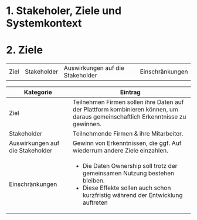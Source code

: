 # 1. Stakeholer, Ziele und Systemkontext

# 2. Ziele

<table style="width:100%">
  <tr>
    <td>Ziel</td>
    <td>Stakeholder</td>
    <td>Auswirkungen auf die Stakeholder</td>
    <td>Einschränkungen</td>
  </tr>
</table>


|Kategorie                        |Eintrag                                                                                   |
|---------------------------------|------------------------------------------------------------------------------------------|
|Ziel                             |Teilnehmen Firmen sollen ihre Daten auf der Plattform kombinieren können, um daraus gemeinschaftlich Erkenntnisse zu gewinnen.                                                                                           |
|Stakeholder                      |Teilnehmende Firmen & ihre Mitarbeiter.                                                                                           |
|Auswirkungen auf die Stakeholder |Gewinn von Erkenntnissen, die ggf. Auf wiederrum andere Ziele einzahlen.                                                                                           |
|Einschränkungen                  |<ul><li>Die Daten Ownership soll trotz der gemeinsamen Nutzung bestehen bleiben.</li><li>Diese Effekte sollen auch schon kurzfristig während der Entwicklung auftreten</ul>|

